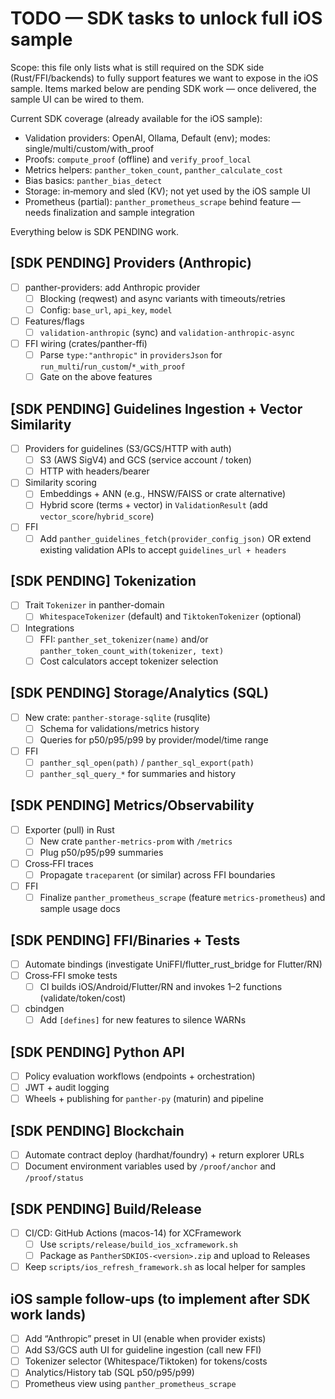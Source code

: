 # TODO — SDK tasks to unlock full iOS sample

Scope: this file only lists what is still required on the SDK side (Rust/FFI/backends) to fully support features we want to expose in the iOS sample. Items marked below are pending SDK work — once delivered, the sample UI can be wired to them.

Current SDK coverage (already available for the iOS sample):
- Validation providers: OpenAI, Ollama, Default (env); modes: single/multi/custom/with_proof
- Proofs: `compute_proof` (offline) and `verify_proof_local`
- Metrics helpers: `panther_token_count`, `panther_calculate_cost`
- Bias basics: `panther_bias_detect`
- Storage: in‑memory and sled (KV); not yet used by the iOS sample UI
- Prometheus (partial): `panther_prometheus_scrape` behind feature — needs finalization and sample integration

Everything below is SDK PENDING work.

## [SDK PENDING] Providers (Anthropic)
- [ ] panther-providers: add Anthropic provider
  - [ ] Blocking (reqwest) and async variants with timeouts/retries
  - [ ] Config: `base_url`, `api_key`, `model`
- [ ] Features/flags
  - [ ] `validation-anthropic` (sync) and `validation-anthropic-async`
- [ ] FFI wiring (crates/panther-ffi)
  - [ ] Parse `type:"anthropic"` in `providersJson` for `run_multi`/`run_custom`/`*_with_proof`
  - [ ] Gate on the above features

## [SDK PENDING] Guidelines Ingestion + Vector Similarity
- [ ] Providers for guidelines (S3/GCS/HTTP with auth)
  - [ ] S3 (AWS SigV4) and GCS (service account / token)
  - [ ] HTTP with headers/bearer
- [ ] Similarity scoring
  - [ ] Embeddings + ANN (e.g., HNSW/FAISS or crate alternative)
  - [ ] Hybrid score (terms + vector) in `ValidationResult` (add `vector_score`/`hybrid_score`)
- [ ] FFI
  - [ ] Add `panther_guidelines_fetch(provider_config_json)` OR extend existing validation APIs to accept `guidelines_url + headers`

## [SDK PENDING] Tokenization
- [ ] Trait `Tokenizer` in panther-domain
  - [ ] `WhitespaceTokenizer` (default) and `TiktokenTokenizer` (optional)
- [ ] Integrations
  - [ ] FFI: `panther_set_tokenizer(name)` and/or `panther_token_count_with(tokenizer, text)`
  - [ ] Cost calculators accept tokenizer selection

## [SDK PENDING] Storage/Analytics (SQL)
- [ ] New crate: `panther-storage-sqlite` (rusqlite)
  - [ ] Schema for validations/metrics history
  - [ ] Queries for p50/p95/p99 by provider/model/time range
- [ ] FFI
  - [ ] `panther_sql_open(path)` / `panther_sql_export(path)`
  - [ ] `panther_sql_query_*` for summaries and history

## [SDK PENDING] Metrics/Observability
- [ ] Exporter (pull) in Rust
  - [ ] New crate `panther-metrics-prom` with `/metrics`
  - [ ] Plug p50/p95/p99 summaries
- [ ] Cross‑FFI traces
  - [ ] Propagate `traceparent` (or similar) across FFI boundaries
- [ ] FFI
  - [ ] Finalize `panther_prometheus_scrape` (feature `metrics-prometheus`) and sample usage docs

## [SDK PENDING] FFI/Binaries + Tests
- [ ] Automate bindings (investigate UniFFI/flutter_rust_bridge for Flutter/RN)
- [ ] Cross‑FFI smoke tests
  - [ ] CI builds iOS/Android/Flutter/RN and invokes 1–2 functions (validate/token/cost)
- [ ] cbindgen
  - [ ] Add `[defines]` for new features to silence WARNs

## [SDK PENDING] Python API
- [ ] Policy evaluation workflows (endpoints + orchestration)
- [ ] JWT + audit logging
- [ ] Wheels + publishing for `panther-py` (maturin) and pipeline

## [SDK PENDING] Blockchain
- [ ] Automate contract deploy (hardhat/foundry) + return explorer URLs
- [ ] Document environment variables used by `/proof/anchor` and `/proof/status`

## [SDK PENDING] Build/Release
- [ ] CI/CD: GitHub Actions (macos-14) for XCFramework
  - [ ] Use `scripts/release/build_ios_xcframework.sh`
  - [ ] Package as `PantherSDKIOS-<version>.zip` and upload to Releases
- [ ] Keep `scripts/ios_refresh_framework.sh` as local helper for samples

## iOS sample follow‑ups (to implement after SDK work lands)
- [ ] Add “Anthropic” preset in UI (enable when provider exists)
- [ ] Add S3/GCS auth UI for guideline ingestion (call new FFI)
- [ ] Tokenizer selector (Whitespace/Tiktoken) for tokens/costs
- [ ] Analytics/History tab (SQL p50/p95/p99)
- [ ] Prometheus view using `panther_prometheus_scrape`
